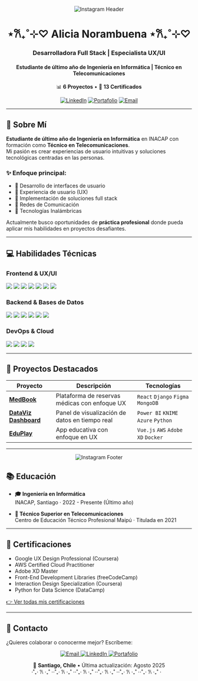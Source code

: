 <div align="center">
  
![Instagram Header](https://i.pinimg.com/originals/ff/34/3a/ff343aa8819c2573ad3409baf4af5e3e.gif)

# ⋆𐙚₊˚⊹♡ Alicia Norambuena ⋆𐙚₊˚⊹♡
### Desarrolladora Full Stack | Especialista UX/UI
#### Estudiante de último año de Ingeniería en Informática | Técnico en Telecomunicaciones

📊 **6 Proyectos** • 📜 **13 Certificados** 


[![LinkedIn](https://img.shields.io/badge/-LinkedIn-0A66C2?logo=linkedin&logoColor=white)](https://linkedin.com/in/tu-perfil)
[![Portafolio](https://img.shields.io/badge/-Portafolio_UX-FF4088?logo=google-chrome&logoColor=white)](https://tu-portafolio.com)
[![Email](https://img.shields.io/badge/-Email-EA4335?logo=gmail&logoColor=white)](mailto:alicia.norambuenamedel@gmail.com)

</div>

---

## 🌸 Sobre Mí

**Estudiante de último año de Ingeniería en Informática** en INACAP con formación como **Técnico en Telecomunicaciones**.  
Mi pasión es crear experiencias de usuario intuitivas y soluciones tecnológicas centradas en las personas.  

### ✨ Enfoque principal:
- 🌸 Desarrollo de interfaces de usuario  
- 🌸 Experiencia de usuario (UX)  
- 🌸 Implementación de soluciones full stack  
- 🌸 Redes de Comunicación  
- 🌸 Tecnologías Inalámbricas  

Actualmente busco oportunidades de **práctica profesional** donde pueda aplicar mis habilidades en proyectos desafiantes.

---

## 💻 Habilidades Técnicas

### Frontend & UX/UI
![](https://img.shields.io/badge/-HTML5-E34F26?logo=html5&logoColor=white)
![](https://img.shields.io/badge/-CSS3-1572B6?logo=css3)
![](https://img.shields.io/badge/-JavaScript-F7DF1E?logo=javascript&logoColor=black)
![](https://img.shields.io/badge/-React-61DAFB?logo=react&logoColor=black)
![](https://img.shields.io/badge/-Vue.js-4FC08D?logo=vue.js&logoColor=white)
![](https://img.shields.io/badge/-Figma-F24E1E?logo=figma&logoColor=white)
![](https://img.shields.io/badge/-Adobe_XD-FF61F6?logo=adobe-xd&logoColor=white)

### Backend & Bases de Datos
![](https://img.shields.io/badge/-Python-3776AB?logo=python&logoColor=white)
![](https://img.shields.io/badge/-Django-092E20?logo=django&logoColor=white)
![](https://img.shields.io/badge/-Node.js-339933?logo=node.js&logoColor=white)
![](https://img.shields.io/badge/-MongoDB-47A248?logo=mongodb&logoColor=white)
![](https://img.shields.io/badge/-MySQL-4479A1?logo=mysql&logoColor=white)
![](https://img.shields.io/badge/-SQLite-003B57?logo=sqlite&logoColor=white)

### DevOps & Cloud
![](https://img.shields.io/badge/-Docker-2496ED?logo=docker&logoColor=white)
![](https://img.shields.io/badge/-AWS-232F3E?logo=amazon-aws&logoColor=white)
![](https://img.shields.io/badge/-Azure-0078D4?logo=microsoft-azure&logoColor=white)
![](https://img.shields.io/badge/-Git-F05032?logo=git&logoColor=white)

---

## 🚀 Proyectos Destacados

| Proyecto | Descripción | Tecnologías |
|----------|-------------|-------------|
| **[MedBook](https://github.com/tu-usuario/medbook)** | Plataforma de reservas médicas con enfoque UX | `React` `Django` `Figma` `MongoDB` |
| **[DataViz Dashboard](https://github.com/tu-usuario/dataviz)** | Panel de visualización de datos en tiempo real | `Power BI` `KNIME` `Azure` `Python` |
| **[EduPlay](https://github.com/tu-usuario/eduplay)** | App educativa con enfoque en UX | `Vue.js` `AWS` `Adobe XD` `Docker` |

---

<div align="center">
  
![Instagram Footer](https://i.pinimg.com/originals/9a/87/59/9a87597317d7c55c7076409a090821d3.gif)

</div>

## 📚 Educación

- **🎓 Ingeniería en Informática**  
  INACAP, Santiago · 2022 - Presente (Último año)
  
- **📜 Técnico Superior en Telecomunicaciones**  
  Centro de Educación Técnico Profesional Maipú · Titulada en 2021

---

## 📜 Certificaciones

- Google UX Design Professional (Coursera)
- AWS Certified Cloud Practitioner
- Adobe XD Master
- Front-End Development Libraries (freeCodeCamp)
- Interaction Design Specialization (Coursera)
- Python for Data Science (DataCamp)

[👉 Ver todas mis certificaciones](https://tu-portafolio.com/certificaciones)

---

## 💌 Contacto

¿Quieres colaborar o conocerme mejor? Escríbeme:

<p align="center">
  <a href="mailto:alicia.norambuenamedel@gmail.com">
    <img src="https://img.shields.io/badge/-Envíame_un_email-EA4335?logo=gmail&logoColor=white" alt="Email">
  </a>
  <a href="https://linkedin.com/in/tu-perfil">
    <img src="https://img.shields.io/badge/-Conecta_en_LinkedIn-0A66C2?logo=linkedin&logoColor=white" alt="LinkedIn">
  </a>
  <a href="https://tu-portafolio.com">
    <img src="https://img.shields.io/badge/-Visita_mi_Portafolio-FF4088?logo=google-chrome&logoColor=white" alt="Portafolio">
  </a>
</p>

<div align="center">
  
📌 **Santiago, Chile** • Última actualización: Agosto 2025 
<br>
⋅˚₊‧ 𐙚 ‧₊˚ ⋅⋅˚₊‧ 𐙚 ‧₊˚ ⋅⋅˚₊‧ 𐙚 ‧₊˚ ⋅⋅˚₊‧ 𐙚 ‧₊˚ ⋅⋅˚₊‧ 𐙚 ‧₊˚ ⋅⋅˚₊‧ 𐙚 ‧₊˚ ⋅
⠀

</div>

